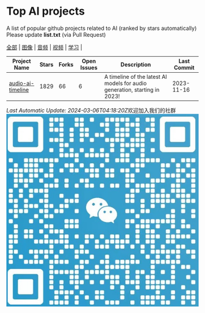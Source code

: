 # Top AI projects
A list of popular github projects related to AI (ranked by stars automatically)
Please update **list.txt** (via Pull Request)

<a href="./README.md">全部</a> |   <a href="./READMEpicture.md">图像</a> |   <a href="./READMEaudio.md">音频</a> | <a href="./READMEvideo.md">视频</a> | <a href="./READMElearn.md">学习</a> | 

| Project Name | Stars | Forks | Open Issues | Description | Last Commit |
| ------------ | ----- | ----- | ----------- | ----------- | ----------- |
| [audio-ai-timeline](https://github.com/archinetai/audio-ai-timeline) | 1829 | 66 | 6 | A timeline of the latest AI models for audio generation, starting in 2023! | 2023-11-16 |

*Last Automatic Update: 2024-03-06T04:18:20Z*欢迎加入我们的社群 ![](https://raw.githubusercontent.com/mouuii/picture/master/weichat.jpg) 